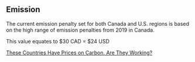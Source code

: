 ## Emission
The current emission penalty set for both Canada and U.S. regions is based on the high range of emission penalties from 2019 in Canada.

This value equates to $30 CAD = $24 USD

[These Countries Have Prices on Carbon. Are They Working?](https://www.nytimes.com/interactive/2019/04/02/climate/pricing-carbon-emissions.html)